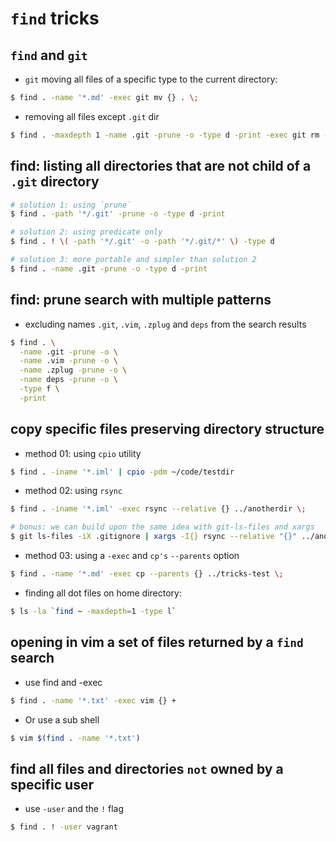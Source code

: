 # `find` tricks

## `find` and `git`

* `git` moving all files of a specific type to the current directory:

```sh
$ find . -name '*.md' -exec git mv {} . \;
```

* removing all files except `.git` dir

```sh
$ find . -maxdepth 1 -name .git -prune -o -type d -print -exec git rm -r {} && rm -r {} \;
```

## find: listing all directories that are not child of a `.git` directory

```sh
# solution 1: using `prune`
$ find . -path '*/.git' -prune -o -type d -print

# solution 2: using predicate only
$ find . ! \( -path '*/.git' -o -path '*/.git/*' \) -type d

# solution 3: more portable and simpler than solution 2
$ find . -name .git -prune -o -type d -print
```

## find: prune search with multiple patterns

* excluding names `.git`, `.vim`, `.zplug` and `deps` from the search results

```sh
$ find . \
  -name .git -prune -o \
  -name .vim -prune -o \
  -name .zplug -prune -o \
  -name deps -prune -o \
  -type f \
  -print
```

## copy specific files preserving directory structure

* method 01: using `cpio` utility

```sh
$ find . -iname '*.iml' | cpio -pdm ~/code/testdir
```

* method 02: using `rsync`

```sh
$ find . -iname '*.iml' -exec rsync --relative {} ../anotherdir \;

# bonus: we can build upon the same idea with git-ls-files and xargs
$ git ls-files -iX .gitignore | xargs -I{} rsync --relative "{}" ../anotherdir
```

* method 03: using a `-exec` and `cp's` `--parents` option

```sh
$ find . -name '*.md' -exec cp --parents {} ../tricks-test \;
```

* finding all dot files on home directory:

```sh
$ ls -la `find ~ -maxdepth=1 -type l`
```

## opening in vim a set of files returned by a `find` search 

* use find and -exec

```sh
$ find . -name '*.txt' -exec vim {} +
```

* Or use a sub shell

```sh
$ vim $(find . -name '*.txt')
```

## find all files and directories `not` owned by a specific user

* use `-user` and the `!` flag

```sh
$ find . ! -user vagrant
```
